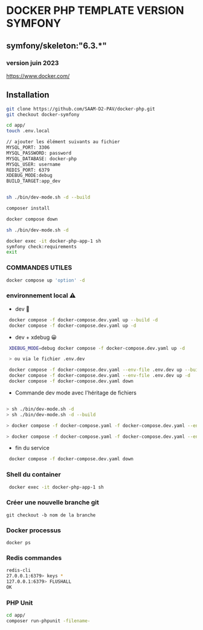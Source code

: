 # DOCKER PHP TEMPLATE VERSION SYMFONY
## symfony/skeleton:"6.3.*"
### version juin 2023
https://www.docker.com/

## Installation


```sh
git clone https://github.com/SAAM-D2-PAV/docker-php.git
git checkout docker-symfony

cd app/
touch .env.local

// ajouter les élément suivants au fichier
MYSQL_PORT: 3306
MYSQL_PASSWORD: password
MYSQL_DATABASE: docker-php
MYSQL_USER: username
REDIS_PORT: 6379
XDEBUG_MODE:debug
BUILD_TARGET:app_dev


sh ./bin/dev-mode.sh -d --build

composer install

docker compose down

sh ./bin/dev-mode.sh -d

docker exec -it docker-php-app-1 sh
symfony check:requirements
exit
```

### COMMANDES UTILES 

```sh
docker compose up 'option' -d
```
 ### environnement local ⚠

- dev 🥴

```sh
 docker compose -f docker-compose.dev.yaml up --build -d
 docker compose -f docker-compose.dev.yaml up -d
```

- dev + xdebug 😀

```sh
 XDEBUG_MODE=debug docker compose -f docker-compose.dev.yaml up -d

 > ou via le fichier .env.dev

 docker compose -f docker-compose.dev.yaml --env-file .env.dev up --build -d
 docker compose -f docker-compose.dev.yaml --env-file .env.dev up -d
 docker compose -f docker-compose.dev.yaml down
```

- Commande dev mode avec l'héritage de fichiers

```sh

> sh ./bin/dev-mode.sh -d  
> sh ./bin/dev-mode.sh -d --build

> docker compose -f docker-compose.yaml -f docker-compose.dev.yaml --env-file .env.dev up --build -d

> docker compose -f docker-compose.yaml -f docker-compose.dev.yaml --env-file .env.dev up -d
```

- fin du service

```sh
 docker compose -f docker-compose.dev.yaml down
```


### Shell du container
```sh
 docker exec -it docker-php-app-1 sh
 ```

 ### Créer une nouvelle branche git 
 `git checkout -b nom de la branche  `


### Docker processus
`docker ps`

### Redis commandes
```sh
redis-cli
27.0.0.1:6379> keys *
127.0.0.1:6379> FLUSHALL
OK
 ```

 ### PHP Unit
```sh
cd app/
composer run-phpunit -filename-
 ```
